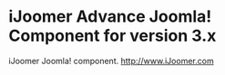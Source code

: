 iJoomer Advance Joomla! Component for version 3.x
=============================

iJoomer Joomla! component. http://www.iJoomer.com
